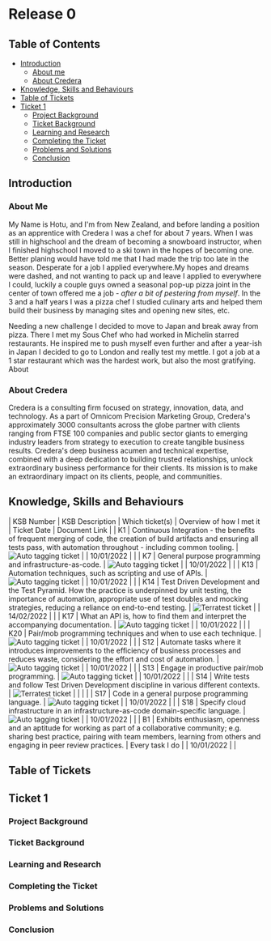 # Release 0

## Table of Contents

* [Introduction](#introduction)
  * [About me](#about-me)
  * [About Credera](#about-credera)
* [Knowledge, Skills and Behaviours](#knowledge-skills-and-behaviours)
* [Table of Tickets](#table-of-tickets)
* [Ticket 1](#ticket-1)
  * [Project Background](#project-background)
  * [Ticket Background](#ticket-background)
  * [Learning and Research](#learning-and-research)
  * [Completing the Ticket](#completing-the-ticket)
  * [Problems and Solutions](#problems-and-solutions)
  * [Conclusion](#conclusion)

## Introduction

### About Me

My Name is Hotu, and I'm from New Zealand, and before landing a position as an apprentice with Credera I was a chef for about 7 years. When I was still in highschool and the dream of becoming a snowboard instructor, when I finished highschool I moved to a ski town in the hopes of becoming one.
Better planing would have told me that I had made the trip too late in the season. Desperate for a job I applied everywhere.My hopes and dreams were dashed, and not wanting to pack up and leave I applied to everywhere I could, luckily a couple guys owned a seasonal pop-up pizza joint in the center of town offered me a job - *after a bit of pestering from myself*. In the 3 and a half years I was a pizza chef I studied culinary arts and helped them build their business by managing sites and opening new sites, etc.

Needing a new challenge I decided to move to Japan and break away from pizza. There I met my Sous Chef who had worked in Michelin starred restaurants. He inspired me to push myself even further and after a year-ish in Japan I decided to go to London and really test my mettle.
I got a job at a 1 star restaurant which was the hardest work, but also the most gratifying. About

### About Credera

Credera is a consulting firm focused on strategy, innovation, data, and technology. As a part of Omnicom Precision Marketing Group, Credera's approximately 3000 consultants across the globe partner with clients ranging from FTSE 100 companies and public sector giants to emerging industry leaders from strategy to execution to create tangible business results. Credera's deep business acumen and technical expertise, combined with a deep dedication to building trusted relationships, unlock extraordinary business performance for their clients. Its mission is to make an extraordinary impact on its clients, people, and communities.

## Knowledge, Skills and Behaviours

| KSB Number | KSB Description | Which ticket(s) | Overview of how I met it | Ticket Date | Document Link |
| K1 | Continuous Integration - the benefits of frequent merging of code, the creation of build artifacts and ensuring all tests pass, with automation throughout - including common tooling. | ![Auto tagging ticket](./images/auto_tagging_ticket.png) |  | 10/01/2022 | |
| K7 | General purpose programming and infrastructure-as-code. | ![Auto tagging ticket](./images/auto_tagging_ticket.png) |  | 10/01/2022 | |
| K13 | Automation techniques, such as scripting and use of APIs. | ![Auto tagging ticket](./images/auto_tagging_ticket.png) |  | 10/01/2022 | |
| K14 | Test Driven Development and the Test Pyramid. How the practice is underpinned by unit testing, the importance of automation, appropriate use of test doubles and mocking strategies, reducing a reliance on end-to-end testing. | ![Terratest ticket](./images/terratest_ticket.png) |  | 14/02/2022 | |
| K17 | What an API is, how to find them and interpret the accompanying documentation. | ![Auto tagging ticket](./images/auto_tagging_ticket.png) | | 10/01/2022 | |
| K20 | Pair/mob programming techniques and when to use each technique. | ![Auto tagging ticket](./images/auto_tagging_ticket.png) | | 10/01/2022 | |
| S12 | Automate tasks where it introduces improvements to the efficiency of business processes and reduces waste, considering the effort and cost of automation. | ![Auto tagging ticket](./images/auto_tagging_ticket.png) | | 10/01/2022 | |
| S13 | Engage in productive pair/mob programming. | ![Auto tagging ticket](./images/auto_tagging_ticket.png) |  | 10/01/2022 | |
| S14 | Write tests and follow Test Driven Development discipline in various different contexts. | ![Terratest ticket](./images/terratest_ticket.png) | | | |
| S17 | Code in a general purpose programming language. | ![Auto tagging ticket](./images/auto_tagging_ticket.png) |  | 10/01/2022 | |
| S18 | Specify cloud infrastructure in an infrastructure-as-code domain-specific language. | ![Auto tagging ticket](./images/auto_tagging_ticket.png) | | 10/01/2022 | |
| B1 | Exhibits enthusiasm, openness and an aptitude for working as part of a collaborative community; e.g. sharing best practice, pairing with team members, learning from others and engaging in peer review practices. | Every task I do | | 10/01/2022 | |


## Table of Tickets

## Ticket 1

### Project Background

### Ticket Background

### Learning and Research

### Completing the Ticket

### Problems and Solutions

### Conclusion
